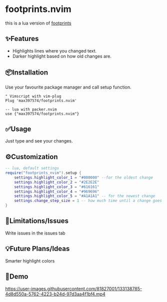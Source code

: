 # footprints.nvim

this is a lua version of
[footprints](https://github.com/axlebedev/footprints)

✨Features
--------
* Highlights lines where you changed text.
* Darker highlight based on how old changes are.

📦Installation
------------
Use your favourite package manager and call setup function.
```vim
" Vimscript with vim-plug
Plug 'max397574/footprints.nvim'
```

```
-- lua with packer.nvim
use {"max397574/footprints.nvim"}
```

✅Usage
-----
Just type and see your changes.

⚙️Customization
-------------
```lua
-- lua, default settings
require("footprints_nvim").setup {
    settings.highlight_color_1 = "#000000" --for the oldest change
    settings.highlight_color_2 = "#2E2E2E"
    settings.highlight_color_3 = "#616161"
    settings.highlight_color_4 = "#969696"
    settings.highlight_color_5 = "#A1A1A1" -- for the newest change
    settings.change_step_size = 1 -- how much time until a change goes to the next category
}
```

🚫Limitations/Issues
--------------------
Write issues in the issues tab

💡Future Plans/Ideas
------------------
Smarter highlight colors

👀Demo
------

https://user-images.githubusercontent.com/81827001/133138785-4d8d550a-5762-4223-b24d-97d3aa4f1bf4.mp4

